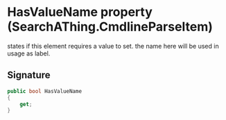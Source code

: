 # HasValueName property (SearchAThing.CmdlineParseItem)
states if this element requires a value to set.
            the name here will be used in usage as label.

## Signature
```csharp
public bool HasValueName
{
    get;
}
```
